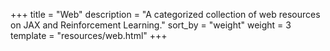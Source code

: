 +++
title = "Web"
description = "A categorized collection of web resources on JAX and Reinforcement Learning."
sort_by = "weight"
weight = 3
template = "resources/web.html"
+++
